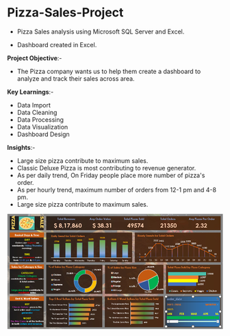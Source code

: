 # Pizza-Sales-Project
* Pizza Sales analysis using Microsoft SQL Server and Excel.

* Dashboard created in Excel.

**Project Objective**:- 
* The Pizza company wants us to help them create a dashboard to analyze and track their sales across area.

**Key Learnings**:-
* Data Import
* Data Cleaning
* Data Processing
* Data Visualization
* Dashboard Design

**Insights**:-
* Large size pizza contribute to maximum sales.
* Classic Deluxe Pizza is most contributing to revenue generator.
* As per daily trend, On Friday people place more number of pizza's order.
* As per hourly trend, maximum number of orders from 12-1 pm and 4-8 pm.
* Large size pizza contribute to maximum sales.



![logo](https://github.com/RahulJadhav2104/Pizza-Sales-Project/blob/main/Pizza_Dashboard.png)
